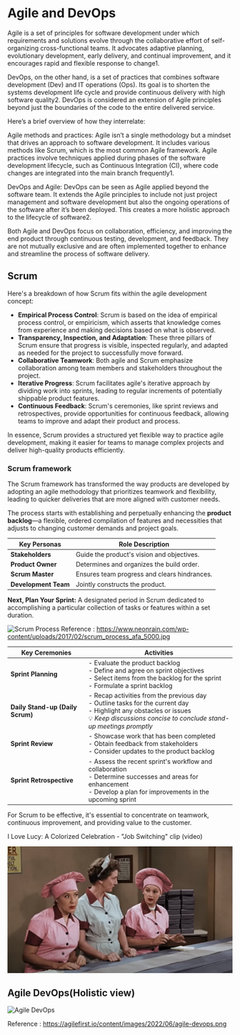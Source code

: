 # Agile and DevOps

Agile is a set of principles for software development under which requirements and solutions evolve through the collaborative effort of self-organizing cross-functional teams. It advocates adaptive planning, evolutionary development, early delivery, and continual improvement, and it encourages rapid and flexible response to change1.

DevOps, on the other hand, is a set of practices that combines software development (Dev) and IT operations (Ops). Its goal is to shorten the systems development life cycle and provide continuous delivery with high software quality2. DevOps is considered an extension of Agile principles beyond just the boundaries of the code to the entire delivered service.

Here’s a brief overview of how they interrelate:

Agile methods and practices: Agile isn’t a single methodology but a mindset that drives an approach to software development. It includes various methods like Scrum, which is the most common Agile framework. Agile practices involve techniques applied during phases of the software development lifecycle, such as Continuous Integration (CI), where code changes are integrated into the main branch frequently1.

DevOps and Agile: DevOps can be seen as Agile applied beyond the software team. It extends the Agile principles to include not just project management and software development but also the ongoing operations of the software after it’s been deployed. This creates a more holistic approach to the lifecycle of software2.

Both Agile and DevOps focus on collaboration, efficiency, and improving the end product through continuous testing, development, and feedback. They are not mutually exclusive and are often implemented together to enhance and streamline the process of software delivery.

## Scrum

Here's a breakdown of how Scrum fits within the agile development concept:

- **Empirical Process Control**: Scrum is based on the idea of empirical process control, or empiricism, which asserts that knowledge comes from experience and making decisions based on what is observed.
- **Transparency, Inspection, and Adaptation**: These three pillars of Scrum ensure that progress is visible, inspected regularly, and adapted as needed for the project to successfully move forward.
- **Collaborative Teamwork**: Both agile and Scrum emphasize collaboration among team members and stakeholders throughout the project.
- **Iterative Progress**: Scrum facilitates agile's iterative approach by dividing work into sprints, leading to regular increments of potentially shippable product features.
- **Continuous Feedback**: Scrum's ceremonies, like sprint reviews and retrospectives, provide opportunities for continuous feedback, allowing teams to improve and adapt their product and process.

In essence, Scrum provides a structured yet flexible way to practice agile development, making it easier for teams to manage complex projects and deliver high-quality products efficiently.

### Scrum framework

The Scrum framework has transformed the way products are developed by adopting an agile methodology that prioritizes teamwork and flexibility, leading to quicker deliveries that are more aligned with customer needs.

The process starts with establishing and perpetually enhancing the **product backlog**—a flexible, ordered compilation of features and necessities that adjusts to changing customer demands and project goals.

| Key Personas | Role Description |
|--------------|------------------|
| **Stakeholders** | Guide the product's vision and objectives. |
| **Product Owner** | Determines and organizes the build order. |
| **Scrum Master** | Ensures team progress and clears hindrances. |
| **Development Team** | Jointly constructs the product. |

**Next, Plan Your Sprint:**
A designated period in Scrum dedicated to accomplishing a particular collection of tasks or features within a set duration.

![Scrum Process](https://www.neonrain.com/wp-content/uploads/2017/02/scrum_process_afa_5000.jpg)
Reference : <https://www.neonrain.com/wp-content/uploads/2017/02/scrum_process_afa_5000.jpg>

| Key Ceremonies | Activities |
|----------------|------------|
| **Sprint Planning** | - Evaluate the product backlog<br>- Define and agree on sprint objectives<br>- Select items from the backlog for the sprint<br>- Formulate a sprint backlog |
| **Daily Stand-up (Daily Scrum)** | - Recap activities from the previous day<br>- Outline tasks for the current day<br>- Highlight any obstacles or issues<br>💡 *Keep discussions concise to conclude stand-up meetings promptly* |
| **Sprint Review** | - Showcase work that has been completed<br>- Obtain feedback from stakeholders<br>- Consider updates to the product backlog |
| **Sprint Retrospective** | - Assess the recent sprint's workflow and collaboration<br>- Determine successes and areas for enhancement<br>- Develop a plan for improvements in the upcoming sprint |

For Scrum to be effective, it's essential to concentrate on teamwork, continuous improvement, and providing value to the customer.

I Love Lucy: A Colorized Celebration - "Job Switching" clip (video)

[![I Love Lucy: A Colorized Celebration - "Job Switching" clip](images/Scrum.png)](https://youtu.be/K3axU2b0dDk?si=20V6HVKbDl4OeEht)

## Agile DevOps(Holistic view)

![Agile DevOps](https://agilefirst.io/content/images/2022/06/agile-devops.png)

Reference : <https://agilefirst.io/content/images/2022/06/agile-devops.png>
